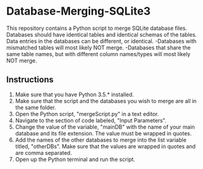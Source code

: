 # Database-Merging-SQLite3
This repository contains a Python script to merge SQLite database files. Databases should have identical tables and identical schemas of the tables. Data entries in the databases can be different, or identical.
  -Databases with mismatched tables will most likely NOT merge.
  -Databases that share the same table names, but with different column names/types will most likely NOT merge.
  
## Instructions
1. Make sure that you have Python 3.5.* installed.
2. Make sure that the script and the databases you wish to merge are all in the same folder.
3. Open the Python script, "mergeScript.py" in a text editor.
4. Navigate to the section of code labeled, "Input Parameters".
5. Change the value of the variable, "mainDB" with the name of your main database and its file extension. The value must be wrapped in quotes.
6. Add the names of the other databases to merge into the list variable titled, "otherDBs". Make sure that the values are wrapped in quotes and are comma separated. 
7. Open up the Python terminal and run the script.
